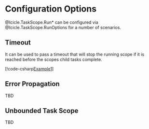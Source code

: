 # Configuration Options

@Icicle.TaskScope.Run* can be configured via @Icicle.TaskScope.RunOptions
for a number of scenarios.

## Timeout

It can be used to pass a timeout that will stop the running scope if it
is reached before the scopes child tasks complete.

[!code-csharp[Example1](../../Icicle.Tests/Examples/Configuration.cs#Example1)]

## Error Propagation

TBD

## Unbounded Task Scope

TBD
